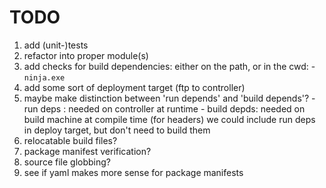 # TODO


  1. add (unit-)tests
  1. refactor into proper module(s)
  1. add checks for build dependencies: either on the path, or in the cwd:
    - `ninja.exe`
  1. add some sort of deployment target (ftp to controller)
  1. maybe make distinction between 'run depends' and 'build depends'?
    - run deps   : needed on controller at runtime
    - build depds: needed on build machine at compile time (for headers)
     we could include run deps in deploy target, but don't need to build them
  1. relocatable build files?
  1. package manifest verification?
  1. source file globbing?
  1. see if yaml makes more sense for package manifests
